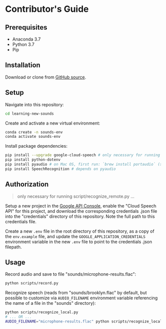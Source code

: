 # Contributor's Guide

## Prerequisites

  + Anaconda 3.7
  + Python 3.7
  + Pip

## Installation

Download or clone from [GitHub source](https://github.com/s2t2/learning-new-sounds).

## Setup

Navigate into this repository:

```sh
cd learning-new-sounds
```

Create and activate a new virtual environment:

```sh
conda create -n sounds-env
conda activate sounds-env
```

Install package dependencies:

```sh
pip install --upgrade google-cloud-speech # only necessary for running script/recognize_remote.py
pip install python-dotenv
pip install pyaudio # on Mac OS, first run: `brew install portaudio` (see http://people.csail.mit.edu/hubert/pyaudio/#downloads)
pip install SpeechRecognition # depends on pyaudio
```

## Authorization

> only necessary for running script/recognize_remote.py ...

Setup a new project in the [Google API Console](https://console.cloud.google.com/cloud-resource-manager), enable the "Cloud Speech API" for this project, and download the corresponding credentials .json file into the "credentials" directory of this repository. Note the full path to this credentials file.

Create a new `.env` file in the root directory of this repository, as a copy of the `env.example` file, and update the `GOOGLE_APPLICATION_CREDENTIALS` environment variable in the new `.env` file to point to the credentials .json filepath.

## Usage

Record audio and save to file "sounds/microphone-results.flac":

```sh
python scripts/record.py
```

Recognize speech (reads from "sounds/brooklyn.flac" by default, but possible to customize via `AUDIO_FILENAME` environment variable referencing the name of a file in the "sounds" directory):

```sh
python scripts/recognize_local.py
# ... OR ...
AUDIO_FILENAME="microphone-results.flac" python scripts/recognize_local.py
```
